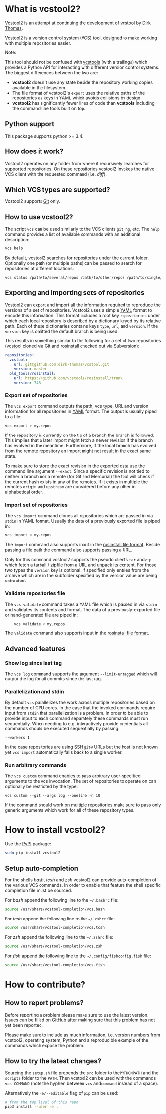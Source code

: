 # What is vcstool2?

Vcstool2 is an attempt at continuing the development of [vcstool](https://github.com/dirk-thomas/vcstool)
by [Dirk Thomas](https://github.com/dirk-thomas).

Vcstool2 is a version control system (VCS) tool, designed to make working
with multiple repositories easier.

Note:

This tool should not be confused with [vcstools](https://github.com/vcstools/vcstools/) (with a trailing`s`) which
provides a Python API for interacting with different version control systems. The biggest differences between the two
are:

- **vcstool2** doesn't use any state beside the repository working copies available in the filesystem.
- The file format of vcstool2's `export` uses the relative paths of the repositories as keys in YAML which avoids
  collisions by design.
- **vcstool2** has significantly fewer lines of code than **vcstools** including the command line tools built on top.

## Python support

This package supports python >= 3.4.

## How does it work?

Vcstool2 operates on any folder from where it recursively searches for supported repositories. On these repositories
vcstool2 invokes the native VCS client with the requested command (i.e. *diff*).

## Which VCS types are supported?

Vcstool2 supports [Git](http://git-scm.com) only.

## How to use vcstool2?

The script `vcs` can be used similarly to the VCS clients `git`, `hg`, etc. The `help` command provides a list of
available commands with an additional description:

```bash
vcs help
```

By default, vcstool2 searches for repositories under the current folder. Optionally one path (or multiple paths) can be
passed to search for repositories at different locations:

```bash
vcs status /path/to/several/repos /path/to/other/repos /path/to/single/repo
```

## Exporting and importing sets of repositories

Vcstool2 can export and import all the information required to reproduce the versions of a set of repositories. Vcstool2
uses a simple [YAML](http://www.yaml.org/) format to encode this information. This format includes a root
key `repositories` under which each local repository is described by a dictionary keyed by its relative path. Each of
these dictionaries contains keys `type`, `url`, and `version`. If the `version` key is omitted the default branch is
being used.

This results in something similar to the following for a set of two repositories
([vcstool](https://github.com/dirk-thomas/vcstool) cloned via Git and
[rosinstall](http://github.com/vcstools/rosinstall) checked out via Subversion):

``` yaml
repositories:
  vcstool:
    url: git@github.com:dirk-thomas/vcstool.git
    version: master
  old_tools/rosinstall:
    url: https://github.com/vcstools/rosinstall/trunk
    version: 748
```

### Export set of repositories

The `vcs export` command outputs the path, vcs type, URL and version
information for all repositories in [YAML](http://www.yaml.org/) format.
The output is usually piped to a file:

```bash
vcs export > my.repos
```

If the repository is currently on the tip of a branch the branch is followed. This implies that a later import might
fetch a newer revision if the branch has evolved in the meantime. Furthermore, if the local branch has evolved from the
remote repository an import might not result in the exact same state.

To make sure to store the exact revision in the exported data use the command line argument `--exact`. Since a specific
revision is not tied to neither a branch nor a remote (for Git and Mercurial) the tool will check if the current hash
exists in any of the remotes. If it exists in multiple the remotes `origin` and `upstream` are considered before any
other in alphabetical order.

### Import set of repositories

The `vcs import` command clones all repositories which are passed in via `stdin` in YAML format. Usually the data of a
previously exported file is piped in:

```bash
vcs import < my.repos
```

The `import` command also supports input in the
[rosinstall file format](http://www.ros.org/doc/independent/api/rosinstall/html/rosinstall_file_format.html).
Beside passing a file path the command also supports passing a URL.

Only for this command vcstool2 supports the pseudo clients `tar` and`zip` which fetch a tarball / zipfile from a URL and
unpack its content. For those two types the `version` key is optional. If specified only entries from the archive which
are in the subfolder specified by the version value are being extracted.

### Validate repositories file

The `vcs validate` command takes a YAML file which is passed in via `stdin` and validates its contents and format. The
data of a previously-exported file or hand-generated file are piped in:

```bash
    vcs validate < my.repos
```

The `validate` command also supports input in the
[rosinstall file format](http://www.ros.org/doc/independent/api/rosinstall/html/rosinstall_file_format.html).

## Advanced features

### Show log since last tag

The `vcs log` command supports the argument `--limit-untagged` which will output the log for all commits since the last
tag.

### Parallelization and stdin

By default `vcs` parallelizes the work across multiple repositories based on the number of CPU cores. In the case that
the invoked commands require input from `stdin` that parallelization is a problem. In order to be able to provide input
to each command separately these commands must run sequentially. When needing to e.g. interactively provide credentials
all commands should be executed sequentially by passing:

```
--workers 1
```

In the case repositories are using SSH `git@` URLs but the host is not known yet `vcs import` automatically falls back
to a single worker.

### Run arbitrary commands

The `vcs custom` command enables to pass arbitrary user-specified arguments to the vcs invocation. The set of
repositories to operate on can optionally be restricted by the type:

```
vcs custom --git --args log --oneline -n 10
```

If the command should work on multiple repositories make sure to pass only generic arguments which work for all of these
repository types.

# How to install vcstool2?

Use the [PyPI](http://pypi.python.org) package:

```bash
sudo pip install vcstool2
```

## Setup auto-completion

For the shells *bash*, *tcsh* and *zsh* vcstool2 can provide auto-completion of the various VCS commands. In order to
enable that feature the shell specific completion file must be sourced.

For *bash* append the following line to the `~/.bashrc` file:

```bash
source /usr/share/vcstool-completion/vcs.bash
```

For *tcsh* append the following line to the `~/.cshrc` file:

```bash
source /usr/share/vcstool-completion/vcs.tcsh
```

For *zsh* append the following line to the `~/.zshrc` file:

```bash
source /usr/share/vcstool-completion/vcs.zsh
```

For *fish* append the following line to the `~/.config/fishconfig.fish` file:

```bash
source /usr/share/vcstool-completion/vcs.fish
```

# How to contribute?

## How to report problems?

Before reporting a problem please make sure to use the latest version. Issues can be filled
on [GitHub](https://github.com/MaxandreOgeret/vcstool2/issues) after making sure that this problem has not yet been
reported.

Please make sure to include as much information, i.e. version numbers from vcstool2, operating system, Python and a
reproducible example of the commands which expose the problem.

## How to try the latest changes?

Sourcing the `setup.sh` file prepends the `src` folder to the`PYTHONPATH` and the `scripts` folder to the `PATH`. Then
vcstool2 can be used with the commands `vcs-COMMAND` (note the hyphen between `vcs` and`command` instead of a space).

Alternatively the `-e/--editable` flag of `pip` can be used:

```bash
# from the top level of this repo
pip3 install --user -e .
```
